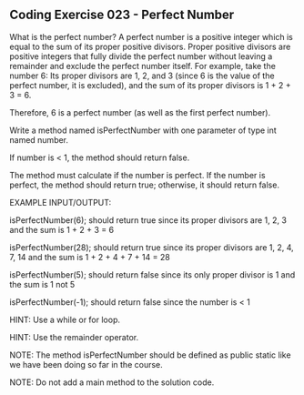 ## Coding Exercise 023 - Perfect Number

What is the perfect number?
A perfect number is a positive integer which is equal to the sum of its proper positive divisors. 
Proper positive divisors are positive integers that fully divide the perfect number without leaving a remainder and exclude the perfect number itself.
For example, take the number 6: 
Its proper divisors are 1, 2, and 3 (since 6 is the value of the perfect number, it is excluded), and the sum of its proper divisors is 1 + 2 + 3 = 6. 

Therefore, 6 is a perfect number (as well as the first perfect number).



Write a method named isPerfectNumber with one parameter of type int named number. 

If number is < 1, the method should return false.

The method must calculate if the number is perfect. If the number is perfect, the method should return true; otherwise, it should return false.



EXAMPLE INPUT/OUTPUT:

isPerfectNumber(6); should return true since its proper divisors are 1, 2, 3 and the sum is 1 + 2 + 3 = 6

isPerfectNumber(28); should return true since its proper divisors are 1, 2, 4, 7, 14 and the sum is 1 + 2 + 4 + 7 + 14 = 28

isPerfectNumber(5); should return false since its only proper divisor is 1 and the sum is 1 not 5

isPerfectNumber(-1); should return false since the number is < 1



HINT: Use a while or for loop.

HINT: Use the remainder operator.

NOTE: The method isPerfectNumber ​should be defined as public static like we have been doing so far in the course.

NOTE: Do not add a main method to the solution code.
